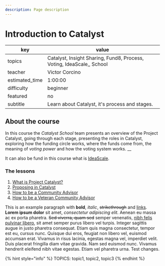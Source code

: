 ```yaml
---
description: Page description
---
```


# Introduction to Catalyst

| key             | value                                                                 |
| --------------- | --------------------------------------------------------------------- |
| topics          | Catalyst, Insight Sharing, Fund8, Process, Voting, IdeaScale,, School |
| teacher         | Victor Corcino                                                        |
| estimated\_time | 1:00:00                                                               |
| difficulty      | beginner                                                              |
| featured        | no                                                                    |
| subtitle        | Learn about Catalyst, it's process and stages.                        |

## About the course

In this course the _Catalyst School_ team presents an overview of the Project Catalyst, going through each stage, presenting the roles in Catalyst, exploring how the funding circle works, where the funds come from, the meaning of _voting power_ and how the voting system works. __&#x20;



It can also be fund in this course what is [IdeaScale](https://cardano.ideascale.com/a/index).&#x20;



### The lessons

1. [What is Project Catalyst?](lesson-1-what-is-project-catalyst.md)
2. [Proposing in Catalyst](lesson-2-proposing-in-catalyst.md)
3. [How to be a Community Advisor](lesson-3-how-to-be-a-community-advisor.md)
4. [How to be a Veteran Community Advisor](lesson4-how-to-be-a-veteran-community-advisor.md)

This is an example paragraph with **bold**, _italic_, ~~strikethrough~~ and [links](./#heading-1). **Lorem ipsum dolor** sit amet, _consectetur adipiscing elit._ Aenean eu massa ac ex porta pharetra. ~~Sed viverra, quam sed~~ semper venenatis, [nibh felis pulvinar libero](./#heading-1), sit amet semper purus libero vel turpis. Integer sagittis augue in justo pharetra consequat. Etiam quis magna consectetur, tempor est eu, cursus nunc. Quisque dui eros, feugiat non libero vel, euismod accumsan erat. Vivamus in risus lacinia, egestas magna vel, imperdiet velit. Duis placerat fringilla diam vitae gravida. Nam sed euismod nunc. Vivamus hendrerit eleifend nibh vitae egestas. Etiam vel pharetra urna. Test changes.



{% hint style="info" %}
TOPICS: topic1, topic2, topic3
{% endhint %}
